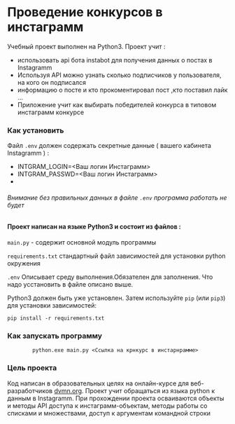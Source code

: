 # Проведение конкурсов в инстаграмм

 Учебный проект выполнен на Python3. Проект учит :
 * использовать api бота instabot для получения данных о постах в Instagramm
 * Используя API можно узнать сколько подписчиков у пользователя, на кого он подписался
 *  информацию о посте и кто прокоментировал пост ,кто поставил лайк ...
 * Приложение учит как выбирать победителей конкурса в типовом инстаграмм конкурсе
 
 
 

### Как установить


Файл `.env` должен содержать секретные данные ( вашего кабинета Instagramm ) :
* INTGRAM_LOGIN=<Ваш логин Инстаграмм>  
* INTGRAM_PASSWD=<Ваш логин Инстаграмм>
* 

###### Внимание без правильных данных в файле `.env` программа работать не будет
#### Проект написан на языке Python3 и состоит из файлов :

`main.py`            - содержит основной модуль программы


`requirements.txt`  стандартный файл зависимостей для установки  python окружения

`.env` Описывает среду выполнения.Обязателен для заполнения. Что надо усстановить в файле описано выше.


Python3 должен быть уже установлен. 
Затем используйте `pip` (или `pip3`) для установки зависимостей:


    pip install -r requirements.txt


### Как запускать программу
			python.exe main.py <Ссылка на крнкурс в инстарнрамме>
	


### Цель проекта

Код написан в образовательных целях на онлайн-курсе  для веб-разработчиков [dvmn.org](https://dvmn.org/).
Проект  учит обращаться из языка python к данным в Instagramm.
При прохождении  проекта осваиваются 
объекты и методы API доступа к инстаграмм-объектам, 
методы работы со списками и множествами,
доступ к аргументам командной строки


